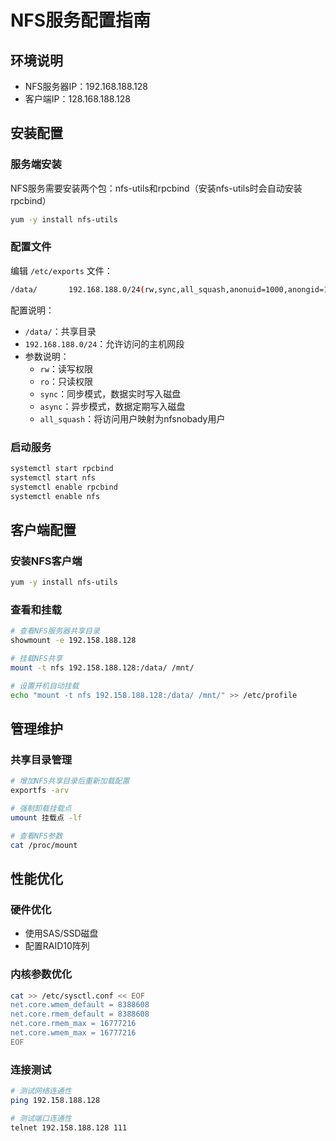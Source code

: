 # NFS服务配置指南

## 环境说明
- NFS服务器IP：192.168.188.128
- 客户端IP：128.168.188.128

## 安装配置
### 服务端安装
NFS服务需要安装两个包：nfs-utils和rpcbind（安装nfs-utils时会自动安装rpcbind）
```bash
yum -y install nfs-utils
```

### 配置文件
编辑 `/etc/exports` 文件：
```bash
/data/       192.168.188.0/24(rw,sync,all_squash,anonuid=1000,anongid=1000)
```

配置说明：
- `/data/`：共享目录
- `192.168.188.0/24`：允许访问的主机网段
- 参数说明：
  - `rw`：读写权限
  - `ro`：只读权限
  - `sync`：同步模式，数据实时写入磁盘
  - `async`：异步模式，数据定期写入磁盘
  - `all_squash`：将访问用户映射为nfsnobady用户

### 启动服务
```bash
systemctl start rpcbind
systemctl start nfs
systemctl enable rpcbind
systemctl enable nfs
```

## 客户端配置
### 安装NFS客户端
```bash
yum -y install nfs-utils
```

### 查看和挂载
```bash
# 查看NFS服务器共享目录
showmount -e 192.158.188.128

# 挂载NFS共享
mount -t nfs 192.158.188.128:/data/ /mnt/

# 设置开机自动挂载
echo "mount -t nfs 192.158.188.128:/data/ /mnt/" >> /etc/profile
```

## 管理维护
### 共享目录管理
```bash
# 增加NFS共享目录后重新加载配置
exportfs -arv

# 强制卸载挂载点
umount 挂载点 -lf

# 查看NFS参数
cat /proc/mount
```

## 性能优化
### 硬件优化
- 使用SAS/SSD磁盘
- 配置RAID10阵列

### 内核参数优化
```bash
cat >> /etc/sysctl.conf << EOF
net.core.wmem_default = 8388608
net.core.rmem_default = 8388608
net.core.rmem_max = 16777216
net.core.wmem_max = 16777216
EOF
```

### 连接测试
```bash
# 测试网络连通性
ping 192.158.188.128

# 测试端口连通性
telnet 192.158.188.128 111
```

